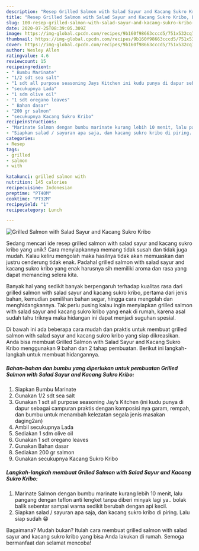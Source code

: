 ```yaml
---
description: "Resep Grilled Salmon with Salad Sayur and Kacang Sukro Kribo, Lezat"
title: "Resep Grilled Salmon with Salad Sayur and Kacang Sukro Kribo, Lezat"
slug: 100-resep-grilled-salmon-with-salad-sayur-and-kacang-sukro-kribo-lezat
date: 2020-07-25T08:39:05.309Z
image: https://img-global.cpcdn.com/recipes/9b160f98663cccd5/751x532cq70/grilled-salmon-with-salad-sayur-and-kacang-sukro-kribo-foto-resep-utama.jpg
thumbnail: https://img-global.cpcdn.com/recipes/9b160f98663cccd5/751x532cq70/grilled-salmon-with-salad-sayur-and-kacang-sukro-kribo-foto-resep-utama.jpg
cover: https://img-global.cpcdn.com/recipes/9b160f98663cccd5/751x532cq70/grilled-salmon-with-salad-sayur-and-kacang-sukro-kribo-foto-resep-utama.jpg
author: Wesley Allen
ratingvalue: 4.6
reviewcount: 15
recipeingredient:
- " Bumbu Marinate"
- "1/2 sdt sea salt"
- "1 sdt all purpose seasoning Jays Kitchen ini kudu punya di dapur sebagai campuran praktis dengan komposisi nya garam rempah dan bumbu untuk menambah kelezatan segala jenis masakan daging2an"
- "secukupnya Lada"
- "1 sdm olive oil"
- "1 sdt oregano leaves"
- " Bahan dasar"
- "200 gr salmon"
- "secukupnya Kacang Sukro Kribo"
recipeinstructions:
- "Marinate Salmon dengan bumbu marinate kurang lebih 10 menit, lalu pangang dengan teflon anti lengket tanpa diberi minyak lagi ya.. bolak balik sebentar sampai warna sedikit berubah dengan api kecil."
- "Siapkan salad / sayuran apa saja, dan kacang sukro kribo di piring. Lalu siap sudah 😁"
categories:
- Resep
tags:
- grilled
- salmon
- with

katakunci: grilled salmon with 
nutrition: 145 calories
recipecuisine: Indonesian
preptime: "PT40M"
cooktime: "PT32M"
recipeyield: "1"
recipecategory: Lunch

---
```



![Grilled Salmon with Salad Sayur and Kacang Sukro Kribo](https://img-global.cpcdn.com/recipes/9b160f98663cccd5/751x532cq70/grilled-salmon-with-salad-sayur-and-kacang-sukro-kribo-foto-resep-utama.jpg)

Sedang mencari ide resep grilled salmon with salad sayur and kacang sukro kribo yang unik? Cara menyiapkannya memang tidak susah dan tidak juga mudah. Kalau keliru mengolah maka hasilnya tidak akan memuaskan dan justru cenderung tidak enak. Padahal grilled salmon with salad sayur and kacang sukro kribo yang enak harusnya sih memiliki aroma dan rasa yang dapat memancing selera kita.

Banyak hal yang sedikit banyak berpengaruh terhadap kualitas rasa dari grilled salmon with salad sayur and kacang sukro kribo, pertama dari jenis bahan, kemudian pemilihan bahan segar, hingga cara mengolah dan menghidangkannya. Tak perlu pusing kalau ingin menyiapkan grilled salmon with salad sayur and kacang sukro kribo yang enak di rumah, karena asal sudah tahu triknya maka hidangan ini dapat menjadi suguhan spesial.




Di bawah ini ada beberapa cara mudah dan praktis untuk membuat grilled salmon with salad sayur and kacang sukro kribo yang siap dikreasikan. Anda bisa membuat Grilled Salmon with Salad Sayur and Kacang Sukro Kribo menggunakan 9 bahan dan 2 tahap pembuatan. Berikut ini langkah-langkah untuk membuat hidangannya.

<!--inarticleads1-->

##### Bahan-bahan dan bumbu yang diperlukan untuk pembuatan Grilled Salmon with Salad Sayur and Kacang Sukro Kribo:

1. Siapkan  Bumbu Marinate
1. Gunakan 1/2 sdt sea salt
1. Gunakan 1 sdt all purpose seasoning Jay’s Kitchen (ini kudu punya di dapur sebagai campuran praktis dengan komposisi nya garam, rempah, dan bumbu untuk menambah kelezatan segala jenis masakan daging2an)
1. Ambil secukupnya Lada
1. Sediakan 1 sdm olive oil
1. Gunakan 1 sdt oregano leaves
1. Gunakan  Bahan dasar
1. Sediakan 200 gr salmon
1. Gunakan secukupnya Kacang Sukro Kribo




<!--inarticleads2-->

##### Langkah-langkah membuat Grilled Salmon with Salad Sayur and Kacang Sukro Kribo:

1. Marinate Salmon dengan bumbu marinate kurang lebih 10 menit, lalu pangang dengan teflon anti lengket tanpa diberi minyak lagi ya.. bolak balik sebentar sampai warna sedikit berubah dengan api kecil.
1. Siapkan salad / sayuran apa saja, dan kacang sukro kribo di piring. Lalu siap sudah 😁




Bagaimana? Mudah bukan? Itulah cara membuat grilled salmon with salad sayur and kacang sukro kribo yang bisa Anda lakukan di rumah. Semoga bermanfaat dan selamat mencoba!
